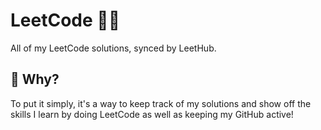 # LeetCode 🧑‍💻

All of my LeetCode solutions, synced by LeetHub.

## 🤔 Why?

To put it simply, it's a way to keep track of my solutions and show off the skills I learn by doing LeetCode as well as keeping my GitHub active!
